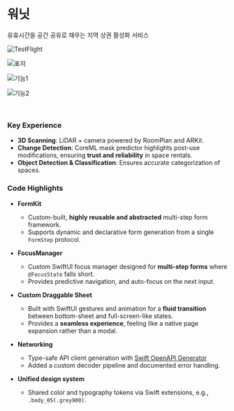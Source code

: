 # 워닛

유휴시간을 공간 공유로 채우는 지역 상권 활성화 서비스

![TestFlight](https://img.shields.io/badge/TestFlight-v1-0470b9?logo=app-store&logoColor=white)

![표지](https://github.com/user-attachments/assets/f8ba1689-3eb6-433d-b94d-875f29ad5cb8)

![기능1](https://github.com/user-attachments/assets/691edad7-8c10-4762-950f-fd82a3633cdd)

![기능2](https://github.com/user-attachments/assets/b30cbaae-3ccd-472d-9b5b-494fb3f16ab9)

<br />

### Key Experience

- **3D Scanning**: LiDAR + camera powered by RoomPlan and ARKit.
- **Change Detection**: CoreML mask predictor highlights post-use modifications, ensuring **trust and reliability** in space rentals.
- **Object Detection & Classification**: Ensures accurate categorization of spaces.
  

### Code Highlights

- **FormKit**
  - Custom-built, **highly reusable and abstracted** multi-step form framework.
  - Supports dynamic and declarative form generation from a single `FormStep` protocol.

- **FocusManager**
  - Custom SwiftUI focus manager designed for **multi-step forms** where `@FocusState` falls short.
  - Provides predictive navigation, and auto-focus on the next input.
 
- **Custom Draggable Sheet**
  - Built with SwiftUI gestures and animation for a **fluid transition** between bottom-sheet and full-screen-like states.
  - Provides a **seamless experience**, feeling like a native page expansion rather than a modal.
 
- **Networking**
  - Type-safe API client generation with [Swift OpenAPI Generator](https://github.com/apple/swift-openapi-generator)
  - Added a custom decoder pipeline and documented error handling.
 
- **Unified design system**
  - Shared color and typography tokens via Swift extensions, e.g., `.body_05(.grey900)`.
